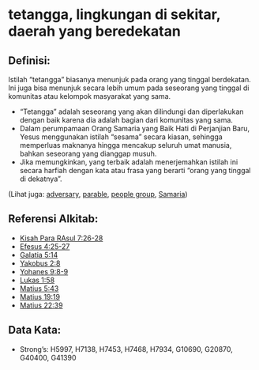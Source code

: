 # tetangga, lingkungan di sekitar, daerah yang beredekatan

## Definisi:

Istilah “tetangga” biasanya menunjuk pada orang yang tinggal berdekatan. Ini juga bisa menunjuk secara lebih umum pada seseorang yang tinggal di komunitas atau kelompok masyarakat yang sama.

* “Tetangga” adalah seseorang yang akan dilindungi dan diperlakukan dengan baik karena dia adalah bagian dari komunitas yang sama.
* Dalam perumpamaan Orang Samaria yang Baik Hati di Perjanjian Baru, Yesus menggunakan istilah “sesama” secara kiasan, sehingga memperluas maknanya hingga mencakup seluruh umat manusia, bahkan seseorang yang dianggap musuh.
* Jika memungkinkan, yang terbaik adalah menerjemahkan istilah ini secara harfiah dengan kata atau frasa yang berarti “orang yang tinggal di dekatnya”.

(Lihat juga: [adversary](../other/adversary.md), [parable](../kt/parable.md), [people group](../other/peoplegroup.md), [Samaria](../names/samaria.md))

## Referensi Alkitab:

* [Kisah Para RAsul 7:26-28](rc://en/tn/help/act/07/26)
* [Efesus 4:25-27](rc://en/tn/help/eph/04/25)
* [Galatia 5:14](rc://en/tn/help/gal/05/14)
* [Yakobus 2:8](rc://en/tn/help/jas/02/08)
* [Yohanes 9:8-9](rc://en/tn/help/jhn/09/08)
* [Lukas 1:58](rc://en/tn/help/luk/01/58)
* [Matius 5:43](rc://en/tn/help/mat/05/43)
* [Matius 19:19](rc://en/tn/help/mat/19/19)
* [Matius 22:39](rc://en/tn/help/mat/22/39)

## Data Kata:

* Strong’s: H5997, H7138, H7453, H7468, H7934, G10690, G20870, G40400, G41390
